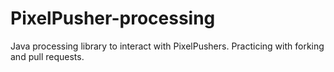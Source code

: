 PixelPusher-processing
======================

Java processing library to interact with PixelPushers. Practicing with forking and pull requests.